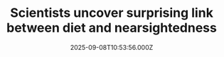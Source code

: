 ---
title: "Scientists uncover surprising link between diet and nearsightedness"
date: 2025-09-08T10:53:56.000Z
category: Health
externalLink: "https://www.sciencedaily.com/releases/2025/09/250907172653.htm"
image: ""
excerpt: "Researchers studying over 1,000 children found that omega-3 fatty acids may help protect against myopia, while saturated fats may increase risk. Kids with more omega-3 in their diet had healthier eye measurements linked to slower vision deterioration. In contrast, those with high saturated fat intake showed worse outcomes.…"
---